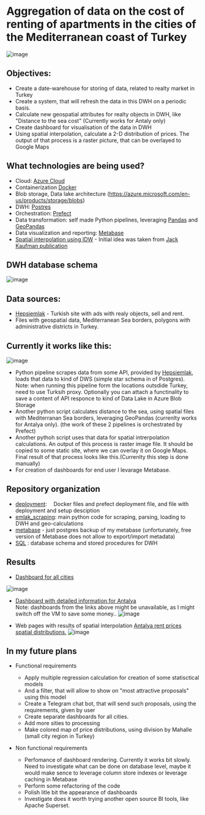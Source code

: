 # Aggregation of data on the cost of renting of apartments in the cities of the Mediterranean coast of Turkey
![image](https://user-images.githubusercontent.com/20965831/229925996-f877ad63-d7dd-4bc9-9794-7282270faa82.png)



## Objectives:
 - Create a date-warehouse for storing of data, related to realty market in Turkey
 - Create a system, that will refresh the data in this DWH on a periodic basis.
 - Calculate new geospatial attributes for realty objects in DWH, like "Distance to the sea cost" (Currently works for Antaly only)
 - Create dashboard for visualisation of the data in DWH
 - Using spatial interpolation, calculate a 2-D distribution  of prices. The output of that process is a raster picture, that can be overlayed to Google Maps


## What technologies are being used?
- Cloud: [Azure Cloud](https://cloud.google.com)
- Containerization [Docker](https://www.docker.com)
- Blob storage, Data lake architecture (https://azure.microsoft.com/en-us/products/storage/blobs)
- DWH: [Postres](https://www.postgresql.org/)
- Orchestration: [Prefect](https://www.prefect.io/)
- Data transformation: self made Python pipelines, leveraging [Pandas](https://pandas.pydata.org/) and [GeoPandas](https://geopandas.org)
- Data visualization and reporting: [Metabase](https://www.metabase.com/)
- [Spatial interpolation using IDW](https://gisgeography.com/inverse-distance-weighting-idw-interpolation/) - Initial idea was taken from [Jack Kaufman publication](https://www.jefftk.com/p/updated-boston-apartment-price-maps)

## DWH database schema
![image](https://user-images.githubusercontent.com/20965831/230159798-368ed399-b085-4c74-abb7-f97551642be1.png)


## Data sources:
- [Hepsiemlak](https://www.hepsiemlak.com/) - Turkish site with ads with realy objects, sell and rent.
- Files with geospatial data, Mediterranean Sea borders, polygons with administrative districts in Turkey.


## Currently it works like this:
![image](https://user-images.githubusercontent.com/20965831/229867093-2f5571a2-49bc-4d36-a0c7-0339d612a0a0.png)

- Python pipeline scrapes data from some API, provided by [Hepsiemlak](https://www.hepsiemlak.com/), loads that data to kind of DWS (simple star schema in of Postgres). Note: when running this pipeline form the locations outsdide Turkey, need to use Turksih proxy.
Optionally you can attach a functinality to save a content of API responce to kind of Data Lake in Azure Blob Storage
- Another python script calculates distance to the sea, using spatial files with  Mediterranan Sea borders, leveraging GeoPandas (currenlty works for Antalya only).
(the work of these 2 pipelines is orchestrated by Prefect)
- Another pythoh script uses that data for spatial intrerpolation calculations. An output of this process is raster image file. It should be copied to some static site, where we can overlay it on Google Maps. Final result of that process looks like this.(Currenlty this step is done manually)
 - For creation of dashboards for end user I levarage Metabase.


## Repository organization
-  [deployment](deployment/README.md):
    &ensp;&thinsp; Docker files and prefect deployment file, and file with deployment and setup desciption
 - [emlak_scraping](emlak_scraping/README.md): main python code for scraping, parsing, loading to DWH and geo-calculations
 -  [metabase](metabase) - just postgres backup of my metabase (unfortunately, free version of Metabase does not allow to export/import metadata)
 -  [SQL](SQL) : database schema and stored procedures for DWH

## Results
- [Dashboard for all cities](http://dklmn.westeurope.cloudapp.azure.com:3000/public/dashboard/036832b6-da5d-4da8-b1e4-c2720926d01e?room_category=2%2B1&room_category=1%2B1&room_category=3%2B1&room_category=4%2B1&age_or_buiding_is_less_than=100)

![image](https://user-images.githubusercontent.com/20965831/229874671-cb6bca21-ef77-43cb-b83a-9af48d512043.png)
 &ensp;&thinsp;
 
- [Dashboard with detailed information for Antalya](http://dklmn.westeurope.cloudapp.azure.com:3000/public/dashboard/57630ab3-a557-4e3b-a081-2beb2dc2da93?room_category=1%2B1&room_category=2%2B1&room_category=3%2B1&room_category=4%2B1&distance_to_see_within.._km=30&number_of_floors_in_the_building=1&number_of_floors_in_the_building=10)  
Note: dashboards from the links above might be unavailable, as I might switch off the VM to save some money..
![image](https://user-images.githubusercontent.com/20965831/229874237-028dc808-3fd5-482b-8272-db36e89a8bf8.png)  

 - Web pages with results of spatial interpolation
 [Antalya rent prices spatial distributions.](https://dmitriik.github.io/RealtyEstimation/Antalya/)
![image](https://user-images.githubusercontent.com/20965831/229874912-acdd7cd4-684b-432f-a618-340ba612b04d.png)

## In my future plans
- Functional requirements
  - Apply multiple regression calculation for creation of some statisctical models
  - And a filter, that will allow to show on "most attractive proposals" using this model
  - Create a Telegram chat bot, that will send such proposals, using the requirements, given by user
  - Create separate dashboards for all cities.
  -  Add more sities to processing
  -  Make colored map of price distributions, using division by Mahalle (small city region in Turkey)

- Non functional requirements
  - Perfomance of dashboard rendering. Currently it works bit slowly. Need to investigate what can be done on database level, maybe it would make sence to leverage column store indexes or leverage caching in Metabase
  - Perform some refactoring of the code
  - Polish litle bit the appearance of dashboards
  - Investigate does it worth trying another open source BI tools, like Apache Superset.



    
